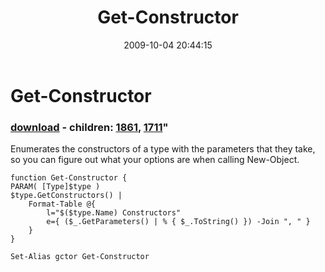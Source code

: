 ﻿---
pid:            1368
parent:         0
children:       1861,1711
poster:         Joel Bennett
title:          Get-Constructor
date:           2009-10-04 20:44:15
format:         posh
---

# Get-Constructor

### [download](1368.ps1) - children: [1861](1861.md), [1711](1711.md)"

Enumerates the constructors of a type with the parameters that they take, so you can figure out what your options are when calling New-Object.

```posh
function Get-Constructor {
PARAM( [Type]$type )
$type.GetConstructors() | 
	Format-Table @{
		l="$($type.Name) Constructors"
		e={ ($_.GetParameters() | % { $_.ToString() }) -Join ", " }
	}
}

Set-Alias gctor Get-Constructor

```
